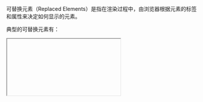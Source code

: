 可替换元素（Replaced Elements）是指在渲染过程中，由浏览器根据元素的标签和属性来决定如何显示的元素。

典型的可替换元素有：

<iframe>
<video>
<embed>
<img>

有些元素仅在特定情况下被作为可替换元素处理，例如：

<option>
<audio>
<canvas>
<object>

HTML 规范也说了 <input> 元素可替换，因为 "image" 类型的 <input> 元素就像 <img> 一样被替换。但是其他形式的控制元素，包括其他类型的 <input> 元素，被明确地列为非可替换元素（non-replaced element）。该规范用术语小挂件（Widget）来描述它们默认的限定平台的渲染行为。

用 CSS content 属性插入的对象是匿名的可替换元素。它们并不存在于 HTML 标记中，因此是“匿名的”。

可替换元素有以下几个特别的地方：

1. 内容替换性：可替换元素的内容可以被外部资源完全替换，例如 <img> 元素的 src 属性可以指向一个图片文件， <video> 元素的 src 属性可以指向一个视频文件。这使得可替换元素具有更高的灵活性和可扩展性。
2. 宽高计算：可替换元素的宽度和高度可以通过其属性或外部资源的实际尺寸来计算。例如， <img> 元素可以通过 width 和 height 属性指定宽度和高度，或者通过实际图片的宽高来计算。
3. 默认样式：可替换元素通常有默认的样式规则，这些规则可以根据元素的类型和属性来确定。例如， <video> 元素会显示默认的播放控件， <audio> 元素会显示默认的音量控件。
4. 用户代理样式：可替换元素的样式可以由用户代理（浏览器）自行决定，而不受 CSS 样式表的影响。这使得浏览器可以根据自身的实现和用户设置来自定义可替换元素的显示方式。

总的来说，可替换元素是一类特殊的元素，其内容可以被外部资源替换，它们有自己的默认样式和宽高计算规则，并且可以由浏览器自行决定显示方式。这些特性使得可替换元素在处理多媒体内容和外部资源时具有更高的灵活性和可定制性。
